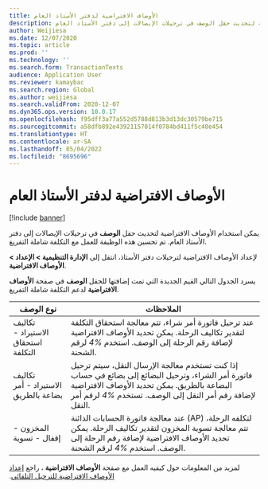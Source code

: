 ```yaml
---
title: الأوصاف الافتراضية لدفتر الأستاذ العام
description: يمكن استخدام الأوصاف الافتراضية لتحديث حقل الوصف في ترحيلات الإيصالات إلى دفتر الأستاذ العام.
author: Weijiesa
ms.date: 12/07/2020
ms.topic: article
ms.prod: ''
ms.technology: ''
ms.search.form: TransactionTexts
audience: Application User
ms.reviewer: kamaybac
ms.search.region: Global
ms.author: weijiesa
ms.search.validFrom: 2020-12-07
ms.dyn365.ops.version: 10.0.17
ms.openlocfilehash: f95dff3a77a552d5788d813b3d13dc30579be715
ms.sourcegitcommit: a58dfb892e43921157014f0784bd411f5c40e454
ms.translationtype: HT
ms.contentlocale: ar-SA
ms.lasthandoff: 05/04/2022
ms.locfileid: "8695696"
---
```

# <a name="default-descriptions-for-the-general-ledger"></a>الأوصاف الافتراضية لدفتر الأستاذ العام

[!include [banner](../../includes/banner.md)]

يمكن استخدام الأوصاف الافتراضية لتحديث حقل **الوصف** في ترحيلات الإيصالات إلى دفتر الأستاذ العام. تم تحسين هذه الوظيفة للعمل مع التكلفة شاملة التفريغ.

لإعداد الأوصاف الافتراضية لترحيلات دفتر الأستاذ، انتقل إلى **الإدارة التنظيمية \> الإعداد \> الأوصاف الافتراضية**.

يسرد الجدول التالي القيم الجديدة التي تمت إضافتها للحقل **الوصف** في صفحة **الأوصاف الافتراضية** لدعم التكلفة شاملة التفريغ.

| نوع الوصف | الملاحظات |
|---|---|
| تكاليف الاستيراد - استحقاق التكلفة | عند ترحيل فاتورة أمر شراء، تتم معالجة استحقاق التكلفة لتقدير تكاليف الرحلة. يمكن تحديد الأوصاف الافتراضية لإضافة رقم الرحلة إلى الوصف. استخدم *%4* لرقم الشحنة. |
| تكاليف الاستيراد - أمر بضاعة بالطريق | إذا كنت تستخدم معالجة الإرسال النقل، سيتم ترحيل فاتورة أمر الشراء، وترحيل البضائع إلى بضائع في حساب البضاعة بالطريق. يمكن تحديد الأوصاف الافتراضية لإضافة رقم أمر النقل إلى الوصف. تستخدم *%4* لرقم أمر النقل. |
| المخزون - إقفال - تسوية | عند معالجة فاتورة الحسابات الدائنة (AP) لتكلفه الرحلة، تتم معالجة تسوية المخزون لتقدير تكاليف الرحلة. يمكن تحديد الأوصاف الافتراضية لإضافة رقم الرحلة إلى الوصف. استخدم *%4* لرقم الشحنة. |

لمزيد من المعلومات حول كيفيه العمل مع صفحة **‏‫الأوصاف الافتراضية** ، راجع [إعداد الأوصاف الافتراضية للترحيل التلقائي](../../finance/general-ledger/set-up-default-descriptions-for-automatic-posting.md).
